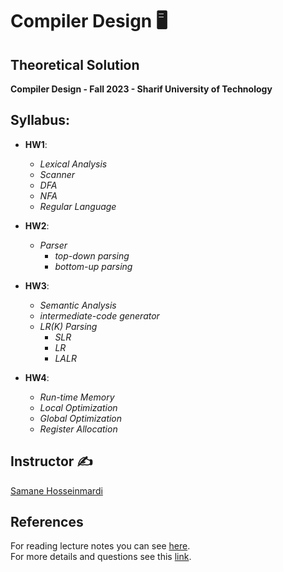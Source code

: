 # Compiler Design 🖥
## Theoretical Solution
**Compiler Design - Fall 2023 - Sharif University of Technology**

## Syllabus:

* **HW1**: 
    * *Lexical Analysis*
    * *Scanner* 
    * *DFA*
    * *NFA*
    * *Regular Language*

* **HW2**:
    * *Parser*
        * *top-down parsing*
        * *bottom-up parsing*

* **HW3**:
    * *Semantic Analysis*
    * *intermediate-code generator*
    * *LR(K) Parsing*
        * *SLR*
        * *LR*
        * *LALR*

* **HW4**:
    * *Run-time Memory*
    * *Local Optimization*
    * *Global Optimization*
    * *Register Allocation*

## Instructor ✍
[Samane Hosseinmardi](https://www.linkedin.com/in/samane-hosseinmardi-8ab2a84b/?originalSubdomain=ir)

## References

For reading lecture notes you can see [here](https://github.com/sut-compiler/Materials/tree/main/Slides).<br />
For more details and questions see this [link](https://github.com/sut-compiler/Materials/tree/main).

